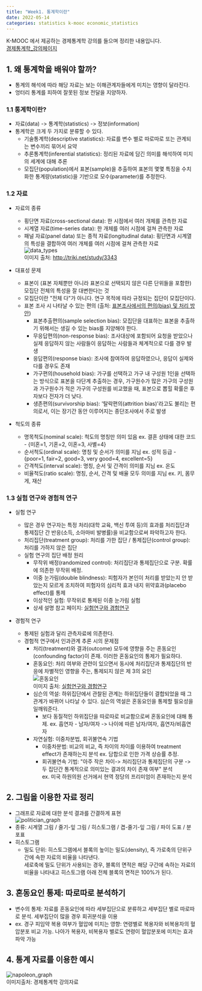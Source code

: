 ```yaml
---
title: "Week1. 통계학이란"
date: 2022-05-14
categories: statistics k-mooc economic_statistics
---
```


K-MOOC 에서 제공하는 경제통계학 강의를 들으며 정리한 내용입니다. <br/>
[경제통계학_강의페이지](http://www.kmooc.kr/courses/course-v1:SNUk+SNU212_204_1k+2021_T2/course/)

## 1. 왜 통계학을 배워야 할까?
  - 통계의 해석에 따라 해당 자료는 보는 이해관계자들에게 미치는 영향이 달라진다.
  - 엉터리 통계를 피하여 잘못된 정보 전달을 지양하자.  <br/>


### 1.1 통계학이란?
  - 자료(data) -> 통계학(statistics) -> 정보(information)
  - 통계학은 크게 두 가지로 분류할 수 있다.
    - 기술통계학(descriptive statistics): 자료를 변수 별로 따로따로 또는 관계되는 변수끼리 묶어서 요약
    - 추론통계학(inferential statistics): 정리된 자료에 담긴 의미를 해석하여 미지의 세계에 대해 추론
    - 모집단(population)에서 표본(sample)을 추출하여 표본의 몇몇 특징을 수치화한 통계량(statistic)을 기반으로 모수(parameter)를 추정한다.


### 1.2 자료
  - 자료의 종류
    - 횡단면 자료(cross-sectional data): 한 시점에서 여러 개체를 관측한 자료
    - 시계열 자료(time-series data): 한 개체를 여러 시점에 걸쳐 관측한 자료
    - 패널 자료(panel data) 또는 종적 자료(longitudinal data): 횡단면과 시계열의 특성을 결합하여 여러 개체를 여러 시점에 걸쳐 관측한 자료 <br/>
      ![data_types](https://i0.wp.com/triki.net/wp-content/uploads/2018/11/statistics-data-1-1.png?w=756.png) <br/>
      이미지 출처: http://triki.net/study/3343 <br/>
   - 대표성 문제
     - 표본이 (표본 자체뿐만 아니라 표본으로 선택되지 않은 다른 단위들을 포함한) 모집단 전체의 특성을 잘 대변한다는 것
     - 모집단이란 "전체 다"가 아니다. 연구 목적에 따라 규정되는 집단이 모집단이다.
     - 표본 조사 시 나타날 수 있는 편의 (출처: [표본조사에서의 편의(bias) 및 처리 방안](https://m.blog.naver.com/PostView.naver?isHttpsRedirect=true&blogId=ireenee2u&logNo=221134654909))
        - 표본추출편의(sample selection bias): 모집단을 대표하는 표본을 추출하기 위해서는 생길 수 있는 bias를 지양해야 한다.
        - 무응답편의(non-response bias): 조사대상에 포함되어 요청을 받았으나 실제 응답하지 않는 사람들이 응답하는 사람들과 체계적으로 다를 경우 발생
        - 응답편의(response bias): 조사에 참여하여 응답하였으나, 응답이 실제와 다를 경우도 존재
        - 가구편의(household bias): 가구를 선택하고 가구 내 구성원 1인을 선택하는 방식으로 표본을 다단계 추출하는 경우, 가구원수가 많은 가구의 구성원과 가구원수가 적은 가구의 구성원를 비교했을 때, 표본으로 뽑힐 확률은 후자보다 전자가 더 낮다.
        - 생존편의(survivorship bias): '탈락편의(attrition bias)'라고도 불리는 편의로서, 이는 장기간 동안 이루어지는 종단조사에서 주로 발생

  - 척도의 종류
    - 명목척도(nominal scale): 척도의 명칭만 의미 있음 ex. 결혼 상태에 대한 코드 - {미혼=1, 기혼=2, 이혼=3, 사별=4}
    - 순서척도(ordinal scale): 명칭 및 순서가 의미를 지님  ex. 성적 등급 - {poor=1, fair=2, good=3, very good=4, excellent=5}
    - 간격척도(interval scale): 명칭, 순서 및 간격이 의미를 지님  ex. 온도
    - 비율척도(ratio scale): 명칭, 순서, 간격 및 배율 모두 의미를 지님  ex. 키, 몸무게, 재산  <br/>

### 1.3 실험 연구와 경험적 연구
  - 실험 연구
    - 많은 경우 연구자는 특정 처리(대학 교육, 백신 투여 등)의 효과를 처리집단과 통제집단 간 반응(소득, 소아마비 발병률)을 비교함으로써 파악하고자 한다.
    - 처리집단(treatment group): 처리를 가한 집단 / 통제집단(control group): 처리를 가하지 않은 집단
    - 실험 연구의 집단 배정 원리
      - 무작위 배정(randomized control): 처리집단과 통제집단으로 구분. 확률에 의존한 무작위 배정.
      - 이중 눈가림(double blindness): 피험자가 본인이 처리를 받았는지 안 받았는지 모르게 조치하여 피험자의 심리적 효과 내지 위약효과(placebo effect)를 통제
      - 이상적인 실험: 무작위로 통제된 이중 눈가림 실험
      - 상세 설명 참고 페이지: [실험연구와 경험연구](https://analystree.tistory.com/26)

  - 경험적 연구
    - 통제된 실험과 달리 관측자료에 의존한다.
    - 경험적 연구에서 인과관계 추론 시의 문제점
      - 처리(treatment)와 결과(outcome) 모두에 영향을 주는 혼동요인(confounding factor)이 존재. 이러한 혼동요인의 통제가 필요하다.
      - 혼동요인: 처리 여부와 관련이 있으면서 동시에 처리집단과 통제집단의 반응에 차별적인 영향을 주는, 통제되지 않은 제 3의 요인 <br/>
      ![혼동요인](https://user-images.githubusercontent.com/40786985/76192468-3e7e5480-6225-11ea-80d0-4787f9c9320f.jpg) <br/>
      이미지 출처: [실험연구와 경험연구](https://analystree.tistory.com/26)  <br/>
      - 심슨의 역설: 하위집단에서 관찰된 관계는 하위집단들이 결합되었을 때 그 관계가 바뀌어 나타날 수 있다. 심슨의 역설은 혼동요인을 통제할 필요성을 일깨워준다.
        - 보다 동질적인 하위집단을 따로따로 비교함으로써 혼동요인에 대해 통제. ex. 흡연자 - 남자/여자 -> 나이에 따른 남자/여자, 흡연자/비흡연자
      - 자연실험: 이중차분법, 회귀불연속 기법
        - 이중차분법: 비교의 비교, 즉 차이의 차이를 이용하여 treatment effect가 존재하는지 분석  ex. 담합으로 인한 가격 상승률 추정.
        - 회귀불연속 기법: "아주 작은 차이-> 처리집단과 통제집단의 구분 -> 두 집단간 통계적으로 의미있는 결과의 차이 존재 여부" 분석 <br/> ex. 미국 하원의원 선거에서 현역 정당의 프리미엄이 존재하는지 분석

## 2. 그림을 이용한 자료 정리
- 그래프로 자료에 대한 분석 결과를 간결하게 표현 <br/>
![politician_graph](https://imgur.com/q8hIqK9.png)  <br/>
- 종류: 시계열 그림 / 줄기-잎 그림 / 히스토그램 / 겹-줄기-잎 그림 / 파이 도표 / 분포표
- 히스토그램
  - 밀도 단위: 히스토그램에서 블록의 높이는 밀도(density), 즉 가로축의 단위구간에 속한 자료의 비율을 나타낸다. <br/> 세로축에 밀도 단위가 사용되는 경우, 블록의 면적은 해당 구간에 속하는 자료의 비율을 나타내고 히스토그램 아래 전체 블록의 면적은 100%가 된다.

## 3. 혼동요인 통제: 따로따로 분석하기
- 변수의 통제: 자료를 혼동요인에 따라 세부집단으로 분류하고 세부집단 별로 따로따로 분석. 세부집단이 많을 경우 회귀분석을 이용
- ex. 경구 피임약 복용 여부가 혈압에 미치는 영향: 연령별로 복용자와 비복용자의 혈압분포 비교 가능. 나아가 복용자, 비복용자 별로도 연령이 혈압분포에 미치는 효과 파악 가능

## 4. 통계 자료를 이용한 예시
![napoleon_graph](https://imgur.com/Vc9w1K3.png)  <br/>
이미지출처: 경제통계학 강의자료


